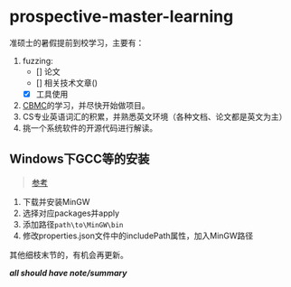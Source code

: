 # prospective-master-learning
准硕士的暑假提前到校学习，主要有：
1. fuzzing:
    - [] 论文
    - [] 相关技术文章()
    - [x] 工具使用
2. [CBMC](https://www.cprover.org/cbmc/)的学习，并尽快开始做项目。
3. CS专业英语词汇的积累，并熟悉英文环境（各种文档、论文都是英文为主）
4. 挑一个系统软件的开源代码进行解读。

## Windows下GCC等的安装
> [参考](https://blog.csdn.net/qq_38080117/article/details/78022390)
1. 下载并安装MinGW
2. 选择对应packages并apply
3. 添加路径```path\to\MinGW\bin```
4. 修改properties.json文件中的includePath属性，加入MinGW路径

其他细枝末节的，有机会再更新。

***all should have note/summary***
